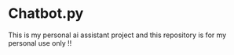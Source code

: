 # Chatbot.py
This is my personal ai assistant project and this repository is for my personal use only !!
